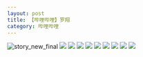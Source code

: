 ```yaml
---
layout: post
title: 【哔哩哔哩】罗翔
category: 哔哩哔哩
---
```

![story_new_final](http://rh8cub8wq.hd-bkt.clouddn.com/img/story_new_final_0322.png)
![](http://rh8dao9dj.hd-bkt.clouddn.com/img/luo-220613-6.jpg)
![](http://rh8dao9dj.hd-bkt.clouddn.com/img/luo-220613-5.jpg)
![](http://rh8dao9dj.hd-bkt.clouddn.com/img/luo-220613-4.jpg)
![](http://rh8dao9dj.hd-bkt.clouddn.com/img/luo-220613-3.jpg)
![](http://rh8dao9dj.hd-bkt.clouddn.com/img/luo-220613-2.jpg)
![](http://rh8dao9dj.hd-bkt.clouddn.com/img/luo-220613-1.jpg)
![](http://rh8dao9dj.hd-bkt.clouddn.com/img/luo-220613-9.jpg)
![](http://rh8dao9dj.hd-bkt.clouddn.com/img/luo-220613-8.jpg)
![](http://rh8dao9dj.hd-bkt.clouddn.com/img/luo-220613-7.jpg)
  




